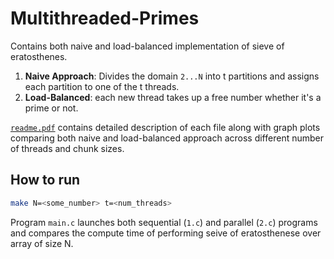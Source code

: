 # Multithreaded-Primes
Contains both naive and load-balanced implementation of sieve of eratosthenes.
1. **Naive Approach**: Divides the domain `2...N` into t partitions and assigns each partition to one of the t threads.
2. **Load-Balanced**: each new thread takes up a free number whether it's a prime or not.

[`readme.pdf`](./readme.pdf) contains detailed description of each file along with graph plots comparing both naive and load-balanced approach across different number of threads and chunk sizes.

## How to run
```bash
make N=<some_number> t=<num_threads>
```
Program `main.c` launches both sequential (`1.c`) and parallel (`2.c`) programs and compares the compute time of performing seive of eratosthenese over array of size N.
